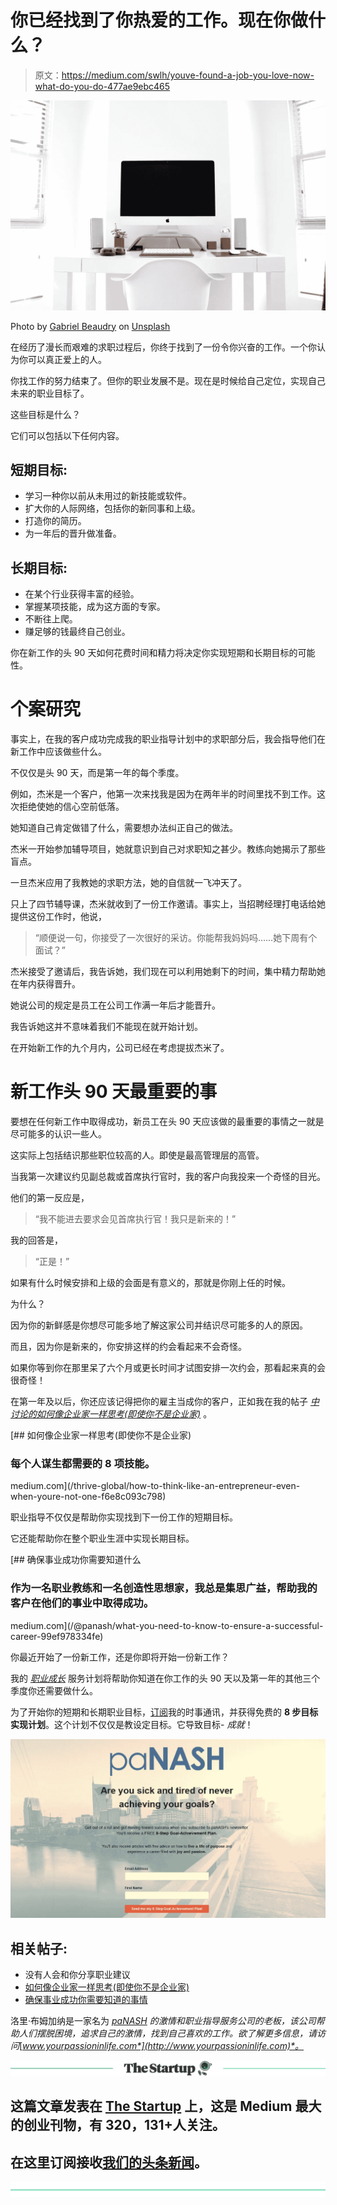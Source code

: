 # 你已经找到了你热爱的工作。现在你做什么？

> 原文：<https://medium.com/swlh/youve-found-a-job-you-love-now-what-do-you-do-477ae9ebc465>

![](img/6a3eb08857b04bffec3233b8903489c6.png)

Photo by [Gabriel Beaudry](https://unsplash.com/photos/70rHtD11NNk?utm_source=unsplash&utm_medium=referral&utm_content=creditCopyText) on [Unsplash](https://unsplash.com/collections/1417611/consistency/be04551150ddf0bf5a34dde360cbc316?utm_source=unsplash&utm_medium=referral&utm_content=creditCopyText)

在经历了漫长而艰难的求职过程后，你终于找到了一份令你兴奋的工作。一个你认为你可以真正爱上的人。

你找工作的努力结束了。但你的职业发展不是。现在是时候给自己定位，实现自己未来的职业目标了。

这些目标是什么？

它们可以包括以下任何内容。

## 短期目标:

*   学习一种你以前从未用过的新技能或软件。
*   扩大你的人际网络，包括你的新同事和上级。
*   打造你的简历。
*   为一年后的晋升做准备。

## 长期目标:

*   在某个行业获得丰富的经验。
*   掌握某项技能，成为这方面的专家。
*   不断往上爬。
*   赚足够的钱最终自己创业。

你在新工作的头 90 天如何花费时间和精力将决定你实现短期和长期目标的可能性。

# 个案研究

事实上，在我的客户成功完成我的职业指导计划中的求职部分后，我会指导他们在新工作中应该做些什么。

不仅仅是头 90 天，而是第一年的每个季度。

例如，杰米是一个客户，他第一次来找我是因为在两年半的时间里找不到工作。这次拒绝使她的信心空前低落。

她知道自己肯定做错了什么，需要想办法纠正自己的做法。

杰米一开始参加辅导项目，她就意识到自己对求职知之甚少。教练向她揭示了那些盲点。

一旦杰米应用了我教她的求职方法，她的自信就一飞冲天了。

只上了四节辅导课，杰米就收到了一份工作邀请。事实上，当招聘经理打电话给她提供这份工作时，他说，

> “顺便说一句，你接受了一次很好的采访。你能帮我妈妈吗……她下周有个面试？”

杰米接受了邀请后，我告诉她，我们现在可以利用她剩下的时间，集中精力帮助她在年内获得晋升。

她说公司的规定是员工在公司工作满一年后才能晋升。

我告诉她这并不意味着我们不能现在就开始计划。

在开始新工作的九个月内，公司已经在考虑提拔杰米了。

# 新工作头 90 天最重要的事

要想在任何新工作中取得成功，新员工在头 90 天应该做的最重要的事情之一就是尽可能多的认识一些人。

这实际上包括结识那些职位较高的人。即使是最高管理层的高管。

当我第一次建议约见副总裁或首席执行官时，我的客户向我投来一个奇怪的目光。

他们的第一反应是，

> “我不能进去要求会见首席执行官！我只是新来的！”

我的回答是，

> “正是！”

如果有什么时候安排和上级的会面是有意义的，那就是你刚上任的时候。

为什么？

因为你的新鲜感是你想尽可能多地了解这家公司并结识尽可能多的人的原因。

而且，因为你是新来的，你安排这样的约会看起来不会奇怪。

如果你等到你在那里呆了六个月或更长时间才试图安排一次约会，那看起来真的会很奇怪！

在第一年及以后，你还应该记得把你的雇主当成你的客户，正如我在我的帖子 [*中讨论的如何像企业家一样思考(即使你不是企业家)*](/thrive-global/how-to-think-like-an-entrepreneur-even-when-youre-not-one-f6e8c093c798) 。

[](/thrive-global/how-to-think-like-an-entrepreneur-even-when-youre-not-one-f6e8c093c798) [## 如何像企业家一样思考(即使你不是企业家)

### 每个人谋生都需要的 8 项技能。

medium.com](/thrive-global/how-to-think-like-an-entrepreneur-even-when-youre-not-one-f6e8c093c798) 

职业指导不仅仅是帮助你实现找到下一份工作的短期目标。

它还能帮助你在整个职业生涯中实现长期目标。

[](/@panash/what-you-need-to-know-to-ensure-a-successful-career-99ef978334fe) [## 确保事业成功你需要知道什么

### 作为一名职业教练和一名创造性思想家，我总是集思广益，帮助我的客户在他们的事业中取得成功。

medium.com](/@panash/what-you-need-to-know-to-ensure-a-successful-career-99ef978334fe) 

你最近开始了一份新工作，还是你即将开始一份新工作？

我的 [*职业成长*](http://www.panashstyle.com/#services) 服务计划将帮助你知道在你工作的头 90 天以及第一年的其他三个季度你还需要做什么。

为了开始你的短期和长期职业目标，[订阅](http://www.panashstyle.com/get-the-panash-newsletter/)我的时事通讯，并获得免费的 **8 步目标实现计划**。这个计划不仅仅是教设定目标。它导致目标- *成就*！

[![](img/45d32885ddc4eb8dd33ac8687e9d159a.png)](https://mailchi.mp/6ab6a5e2cf01/achieve-your-goals)

## 相关帖子:

*   没有人会和你分享职业建议
*   [如何像企业家一样思考(即使你不是企业家)](/thrive-global/how-to-think-like-an-entrepreneur-even-when-youre-not-one-f6e8c093c798)
*   [确保事业成功你需要知道的事情](/p/what-you-need-to-know-to-ensure-a-successful-career-99ef978334fe)

洛里·布姆加纳是一家名为 [*paNASH*](http://www.panashstyle.com/) *的激情和职业指导服务公司的老板，该公司帮助人们摆脱困境，追求自己的激情，找到自己喜欢的工作。欲了解更多信息，请访问*[*www.yourpassioninlife.com*](http://www.yourpassioninlife.com)*。*

[![](img/308a8d84fb9b2fab43d66c117fcc4bb4.png)](https://medium.com/swlh)

## 这篇文章发表在 [The Startup](https://medium.com/swlh) 上，这是 Medium 最大的创业刊物，有 320，131+人关注。

## 在这里订阅接收[我们的头条新闻](http://growthsupply.com/the-startup-newsletter/)。

[![](img/b0164736ea17a63403e660de5dedf91a.png)](https://medium.com/swlh)
